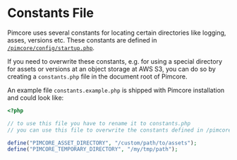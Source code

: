 # Constants File

Pimcore uses several constants for locating certain directories like logging, asses, versions etc. These constants are
defined in [`/pimcore/config/startup.php`](https://github.com/pimcore/pimcore/blob/master/pimcore/config/startup.php). 
 
If you need to overwrite these constants, e.g. for using a special directory for assets or versions at an object storage
at AWS S3, you can do so by creating a `constants.php` file in the document root of Pimcore.

An example file `constants.example.php` is shipped with Pimcore installation and could look like: 

```php
<?php

// to use this file you have to rename it to constants.php
// you can use this file to overwrite the constants defined in /pimcore/config/startup.php

define("PIMCORE_ASSET_DIRECTORY", "/custom/path/to/assets");
define("PIMCORE_TEMPORARY_DIRECTORY", "/my/tmp/path");

```

